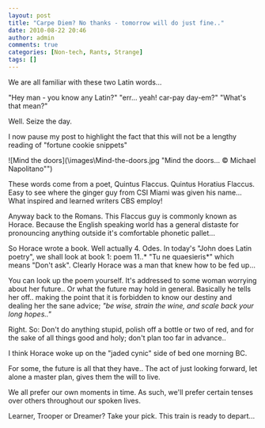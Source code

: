 ```yaml
---
layout: post
title: "Carpe Diem? No thanks - tomorrow will do just fine.."
date: 2010-08-22 20:46
author: admin
comments: true
categories: [Non-tech, Rants, Strange]
tags: []
---
```

We are all familiar with these two Latin words...

"Hey man - you know any Latin?"
"err... yeah! car-pay day-em?"
"What's that mean?"

Well. Seize the day.

I now pause my post to highlight the fact that this will not be a lengthy reading of "fortune cookie snippets"

![Mind the doors](\images\Mind-the-doors.jpg "Mind the doors... © Michael Napolitano"")

These words come from a poet, Quintus Flaccus. Quintus Horatius Flaccus.
Easy to see where the ginger guy from CSI Miami was given his name... What inspired and learned writers CBS employ!

Anyway back to the Romans. This Flaccus guy is commonly known as Horace. Because the English speaking world has a general distaste for pronouncing anything outside it's comfortable phonetic pallet...

<!--more-->So Horace wrote a book. Well actually 4. Odes. In today's "John does Latin poetry", we shall look at book 1: poem 11..* "Tu ne quaesieris*" which means "Don't ask". Clearly Horace was a man that knew how to be fed up...

You can look up the poem yourself. It's addressed to some woman worrying about her future.. Or what the future may hold in general. Basically he tells her off.. making the point that it is forbidden to know our destiny and dealing her the sane advice; *"be wise, strain the wine, and scale back your long hopes.."*

Right. So: Don't do anything stupid, polish off a bottle or two of red, and for the sake of all things good and holy; don't plan too far in advance..

I think Horace woke up on the "jaded cynic" side of bed one morning BC.

For some, the future is all that they have.. The act of just looking forward, let alone a master plan, gives them the will to live.

We all prefer our own moments in time. As such, we'll prefer certain tenses over others throughout our spoken lives.

Learner, Trooper or Dreamer? Take your pick. This train is ready to depart...
